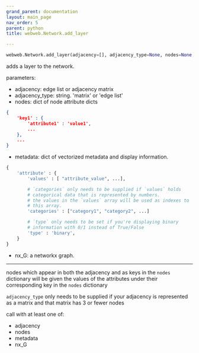 ```yaml
---
grand_parent: documentation
layout: main_page
nav_order: 5
parent: python
title: webweb.Network.add_layer

---
```


```python
webweb.Network.add_layer(adjacency=[], adjacency_type=None, nodes=None, metadata=None, nx_G=None)
````

adds a layer to the network.

parameters:
- adjacency: edge list or adjacency matrix
- adjacency_type: string. 'matrix' or 'edge list'
- nodes: dict of node attribute dicts
```json
{
    'key1' : {
        'attribute1' : 'value1',
        ...
    },
    ...
}
```
- metadata: dict of vectorized metadata and display information. 
```python
{
    'attribute' : {
        'values' : [ "attribute_value", ...],

        # `categories` only needs to be supplied if `values` holds
        # categorical data that is represented by numbers.
        # the values in the `values` array will be used as indexes to
        # this array.
        'categories' : ["category1", "category2", ...]

        # `type` only needs to be set if you're displaying binary
        # information with 0/1 instead of True/False 
        'type' : 'binary',
    }
}
```
- nx_G: a networkx graph.

---

nodes which appear in both the adjacency and as keys in the `nodes`
dictionary will be given the values of the attributes under their
corresponding key in the `nodes` dictionary

`adjacency_type` only needs to be supplied if your adjacency is
represented as a matrix and that matrix has 3 or fewer nodes

call with at least one of:
- adjacency
- nodes
- metadata
- nx_G